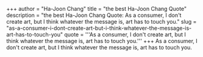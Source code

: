 +++
author = "Ha-Joon Chang"
title = "the best Ha-Joon Chang Quote"
description = "the best Ha-Joon Chang Quote: As a consumer, I don't create art, but I think whatever the message is, art has to touch you."
slug = "as-a-consumer-i-dont-create-art-but-i-think-whatever-the-message-is-art-has-to-touch-you"
quote = '''As a consumer, I don't create art, but I think whatever the message is, art has to touch you.'''
+++
As a consumer, I don't create art, but I think whatever the message is, art has to touch you.
